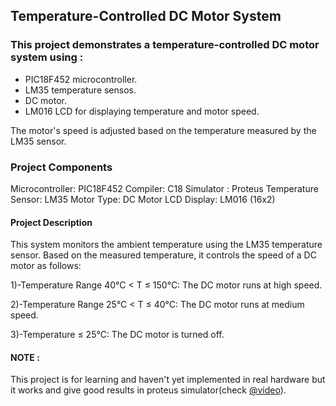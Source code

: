 ## Temperature-Controlled DC Motor System
### This project demonstrates a temperature-controlled DC motor system using :
- PIC18F452 microcontroller. 
- LM35 temperature sensos.
- DC motor.
- LM016 LCD for displaying temperature and motor speed.

The motor's speed is adjusted based on the temperature measured by the LM35 sensor.

### Project Components
Microcontroller: PIC18F452
Compiler: C18
Simulator : Proteus
Temperature Sensor: LM35
Motor Type: DC Motor
LCD Display: LM016 (16x2)

#### Project Description
This system monitors the ambient temperature using the LM35 temperature sensor. Based on the measured temperature, it controls the speed of a DC motor as follows:

1)-Temperature Range 40°C < T ≤ 150°C:
The DC motor runs at high speed.

2)-Temperature Range 25°C < T ≤ 40°C:
The DC motor runs at medium speed.

3)-Temperature ≤ 25°C:
The DC motor is turned off.

#### NOTE :
This project is for learning and haven't yet implemented in real hardware but it works and give good results in proteus simulator(check [@video](https://github.com/0xaB26/ThermoSpin/blob/main/simulation.mp4)).
